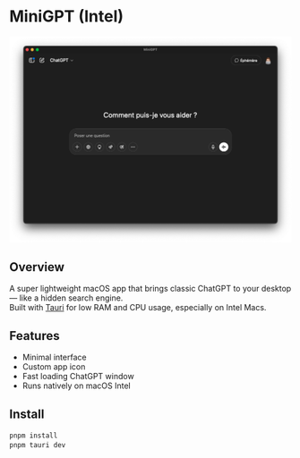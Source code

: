 # MiniGPT (Intel)

<!-- Image de l'app -->
![Presentation image](src/assets/screenshot.png)
## Overview

A super lightweight macOS app that brings classic ChatGPT to your desktop — like a hidden search engine.  
Built with [Tauri](https://tauri.app) for low RAM and CPU usage, especially on Intel Macs.

## Features

- Minimal interface
- Custom app icon
- Fast loading ChatGPT window
- Runs natively on macOS Intel

## Install

```bash
pnpm install
pnpm tauri dev
